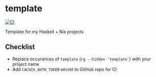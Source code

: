 # template

[![CI](https://github.com/evanrelf/template/actions/workflows/ci.yml/badge.svg)](https://github.com/evanrelf/template/actions/workflows/ci.yml)

Template for my Haskell + Nix projects

## Checklist

- Replace occurances of `template` (`rg --hidden 'template'`) with your project
  name
- Add `CACHIX_AUTH_TOKEN` secret to GitHub repo for CI
